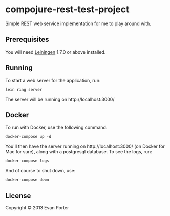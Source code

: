 # compojure-rest-test-project

Simple REST web service implementation for me to play around with.

## Prerequisites

You will need [Leiningen][1] 1.7.0 or above installed.

[1]: https://github.com/technomancy/leiningen

## Running

To start a web server for the application, run:

    lein ring server

The server will be running on http://localhost:3000/

## Docker

To run with Docker, use the following command:

    docker-compose up -d
    
You'll then have the server running on http://localhost:3000/ (on Docker for Mac for sure), along with a postgresql database. To see the logs, run:

    docker-compose logs
    
And of course to shut down, use:

    docker-compose down

## License

Copyright © 2013  Evan Porter
